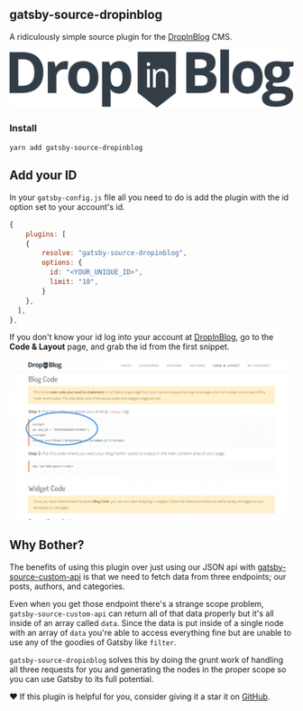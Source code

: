 ## gatsby-source-dropinblog

A ridiculously simple source plugin for the [DropInBlog](https://dropinblog.com/) CMS.

![DropInBlog Logo](https://raw.githubusercontent.com/DropInBlog/gatsby-source-plugin/master/dropInBlog-logo.png)

### Install

```
yarn add gatsby-source-dropinblog
```

## Add your ID

In your `gatsby-config.js` file all you need to do is add the plugin with the id option set to your account's id.

```js
{
    plugins: [
    {
        resolve: "gatsby-source-dropinblog",
        options: {
          id: "<YOUR_UNIQUE_ID>",
          limit: "10",
        }
    },
  ],
},
```

If you don't know your id log into your account at [DropInBlog](https://dropinblog.com/login/), go to the **Code & Layout** page, and grab the id from the first snippet.

![DropInBlog Snippet](https://raw.githubusercontent.com/DropInBlog/gatsby-source-plugin/master/dropInBlog-snippet.png)

## Why Bother?

The benefits of using this plugin over just using our JSON api with [gatsby-source-custom-api](https://www.gatsbyjs.org/packages/gatsby-source-custom-api/?=source) is that we need to fetch data from three endpoints; our posts, authors, and categories.

Even when you get those endpoint there's a strange scope problem, `gatsby-source-custom-api` can return all of that data properly but it's all inside of an array called `data`. Since the data is put inside of a single node with an array of `data` you're able to access everything fine but are unable to use any of the goodies of Gatsby like `filter`.

`gatsby-source-dropinblog` solves this by doing the grunt work of handling all three requests for you and generating the nodes in the proper scope so you can use Gatsby to its full potential.

❤️ If this plugin is helpful for you, consider giving it a star it on [GitHub](https://github.com/DropInBlog/gatsby-source-plugin).
